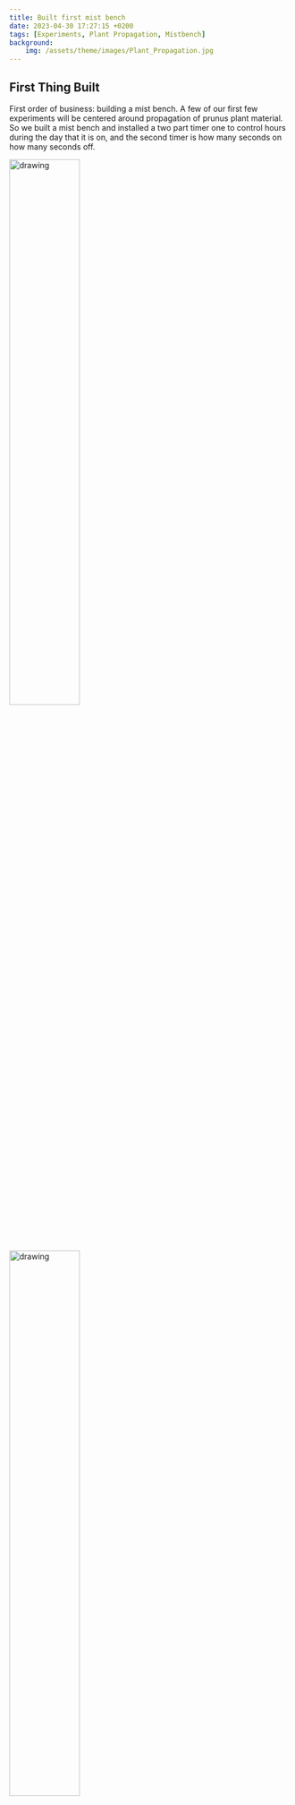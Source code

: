```yaml
---
title: Built first mist bench
date: 2023-04-30 17:27:15 +0200
tags: [Experiments, Plant Propagation, Mistbench]
background:
    img: /assets/theme/images/Plant_Propagation.jpg
---
```

<!-- Google tag (gtag.js) -->
<script async src="https://www.googletagmanager.com/gtag/js?id=G-5BVF33Z2MC"></script>
<script>
  window.dataLayer = window.dataLayer || [];
  function gtag(){dataLayer.push(arguments);}
  gtag('js', new Date());

  gtag('config', 'G-5BVF33Z2MC');
</script>

## First Thing Built

First order of business: building a mist bench. A few of our first few experiments will be centered around propagation of prunus plant material. So we built a mist bench and installed a two part timer one to control hours during the day that it is on, and the second timer is how many seconds on how many seconds off.



<p float="left">
<img align=left src="../../../assets/theme/images/IMG_5025.jpg" alt="drawing" width="50%" style="padding-right: 20px"/>   
<img align=left src="../../../assets/theme/images/IMG_5026.jpg" alt="drawing" width="50%" style="padding-right: 20px"/>   
</p>